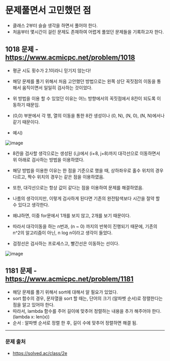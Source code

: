 # 문제풀면서 고민했던 점

* 클래스 2부터 슬슬 생각을 하면서 풀어야 한다.
* 처음부터 몇시간이 걸린 문제도 존재하여 어렵게 풀었던 문제들을 기록하고자 한다.

## 1018 문제 - https://www.acmicpc.net/problem/1018
* 평균 시도 횟수가 2.1이라니 믿기지 않는다!
* 해당 문제를 풀기 위해서 처음 고안했던 방법으로는 왼쪽 상단 꼭짓점의 이동을 통해서 움직이면서 일일히 검사하는 것이었다.
* 위 방법을 이용 할 수 있었던 이유는 어느 방향에서의 꼭짓점에서 8칸이 되도록 이동하기 때문임.
* (0,0) 부분에서 각 행, 열의 이동을 통한 8칸 생성이나 (0, N), (N, 0), (N, N)에서나 같기 때문이다.

* 예시)

![image](https://user-images.githubusercontent.com/55529455/183272121-3fc00709-5791-478e-ae7c-0d16714bc8a3.png)


* 8칸을 검사할 생각으로는 생성된 (i,j)에서 (i+8, j+8)까지 대각선으로 이동하면서 위 아래로 검사하는 방법을 이용하였다.
* 해당 방법을 이용한 이유는 한 점을 기준으로 했을 때, 상하좌우로 홀수 위치의 경우 다르고, 짝수 위치의 경우는 같은 점을 이용하였음.
* 또한, 대각선으로는 항상 값이 같다는 점을 이용하여 문제를 해결하였음.
* 나름의 생각이지만, 이렇게 검사하게 된다면 기존의 완전탐색보다 시간을 절약 할 수 있다고 생각한다.
* 왜냐하면, 이중 for문에서 1개를 보지 않고, 2개를 보기 때문이다.
* 따라서 대각이동을 하는 n번과, (n ~ 0) 까지의 반복이 진행되기 때문에, 기존의 n^2의 알고리즘이 아닌, n log n이라고 생각이 들었다.

* 검정선은 검사하는 프로세스고, 빨간선은 이동하는 선이다.

![image](https://user-images.githubusercontent.com/55529455/183272210-658e1fd9-5e4e-47ab-88aa-fb2d478c5daa.png)

## 1181 문제 - https://www.acmicpc.net/problem/1181
* 해당 문제를 풀기 위해서 sort에 대해서 알 필요가 있었다.
* sort 함수의 경우, 문자열을 sort 할 때는, 단어의 크기 (알파벳 순서)로 정렬한다는 점을 알고 있어야 한다.
* 따라서, lambda 함수를 주어 길이에 맞추어 정렬하는 내용을 추가 해주어야 한다. (lambda x: len(x))
* 순서 : 알파벳 순서로 정렬 한 후, 길이 수에 맞추어 정렬하면 해결 됨.

---
### 문제 출처
* https://solved.ac/class/2e
